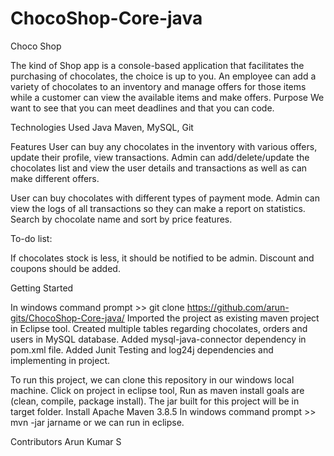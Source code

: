 # ChocoShop-Core-java

Choco Shop

The kind of Shop app is a console-based application that facilitates the purchasing of chocolates, the choice is up to you. 
An employee can add a variety of chocolates to an inventory and manage offers for those items while a customer can view the available items and make offers. 
Purpose We want to see that you can meet deadlines and that you can code.


Technologies Used
Java
Maven,
MySQL,
Git

Features
User can buy any chocolates in the inventory with various offers, update their profile, view transactions.
Admin can add/delete/update the chocolates list and view the user details and transactions as well as can make different offers.

User can buy chocolates with different types of payment mode.
Admin can view the logs of all transactions so they can make a report on statistics.
Search by chocolate name and sort by price features.


To-do list:

If chocolates stock is less, it should be notified to be admin.
Discount and coupons should be added.

Getting Started

In windows command prompt >> git clone https://github.com/arun-gits/ChocoShop-Core-java/
Imported the project as existing maven project in Eclipse tool.
Created multiple tables regarding chocolates, orders and users in MySQL database.
Added mysql-java-connector dependency in pom.xml file.
Added Junit Testing and log24j dependencies and implementing in project.

To run this project, we can clone this repository in our windows local machine.
Click on project in eclipse tool, Run as maven install goals are (clean, compile, package install).
The jar built for this project will be in target folder.
Install Apache Maven 3.8.5
In windows command prompt >> mvn -jar jarname or we can run in eclipse.

Contributors
Arun Kumar S
